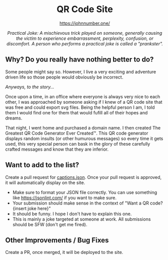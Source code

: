 <div align="center">

  # QR Code Site
  https://johnnumber.one/

  _Practical Joke: A mischievous trick played on someone, generally causing the victim to experience embarrassment, perplexity, confusion, or discomfort. A person who performs a practical joke is called a "prankster"._
</div>

Why? Do you really have nothing better to do?
---------------------------------------------
Some people might say so. However, I live a very exciting and adventure driven life so those people would obviously be incorrect.

_Anyways, to the story..._

Once upon a time, in an office where everyone is always very nice to each other, I was approached by someone asking if I knew of a QR code site that was free and could export svg files. Being the helpful person I am, I told them I would find one for them that would fufill all of their hopes and dreams.

That night, I went home and purchased a domain name. I then created The Greatest QR Code Generator Ever Created:tm:. This QR code generator displays random insults (or other humurous messages) so every time it gets used, this very special person can bask in the glory of these carefully crafted messages and know that they are inferior.

Want to add to the list?
------------------------
Create a pull request for [captions.json](https://github.com/johndc7/qr-code-site/blob/master/src/captions.json). Once your pull request is approved, it will automatically display on the site.
- Make sure to format your JSON file correctly. You can use something like https://jsonlint.com/ if you want to make sure.
- Your submission should make sense in the context of "Want a QR code? {insert joke here}"
- It should be funny. I hope I don't have to explain this one.
- This is mainly a joke targeted at someone at work. All submissions should be SFW (don't get me fired).

Other Improvements / Bug Fixes
------------------------------
Create a PR, once merged, it will be deployed to the site.

